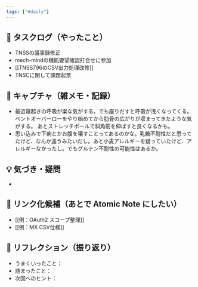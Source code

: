 ```yaml
---
tags: ["#daily"]
---
```


## 🔄 タスクログ（やったこと）
- TNSSの議事録修正
- mech-mindの機能要望確認打合せに参加
- [[TNSS796のCSV出力処理改修]]
- TNSCに関して課題起票


## 📝 キャプチャ（雑メモ・記録）
- 最近寝起きの呼吸が楽な気がする。でも座りだすと呼吸が浅くなってくる。
  ベントオーバーローをやり始めてから肋骨の広がりが収まってきたような気がする。
  あとストレッチポールで斜角筋を伸ばすと良くなるかも。
- 思い込みで下痢とかお腹を壊すことってあるのかな。乳糖不耐性だと思ってたけど、なんか違うみたいだし。あと小麦アレルギーを疑っていたけど、アレルギーなかったし。でもグルテン不耐性の可能性はあるか。


## 💡 気づき・疑問
- 

## 🔗 リンク化候補（あとで Atomic Note にしたい）
- [[例：OAuth2 スコープ整理]]
- [[例：MX CSV仕様]]

## 🧠 リフレクション（振り返り）
- うまくいったこと：
- 詰まったこと：
- 次回へのヒント：
